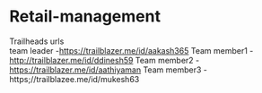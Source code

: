 # Retail-management
Trailheads  urls  
 team leader  -https://trailblazer.me/id/aakash365
 Team member1 -http://trailblazer.me/id/ddinesh59
 Team member2 -https://trailblazer.me/id/aathiyaman
 Team member3 -https;//trailblazee.me/id/mukesh63

